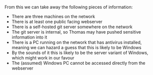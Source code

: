 From this we can take away the following pieces of information:

-   There are three machines on the network
-   There is at least one public facing webserver
-   There is a self-hosted git server somewhere on the network
-   The git server is internal, so Thomas may have pushed sensitive information into it 
-   There is a PC running on the network that has antivirus installed, meaning we can hazard a guess that this is likely to be Windows
-   By the sounds of it this is likely to be the server variant of Windows, which might work in our favour
-   The (assumed) Windows PC cannot be accessed directly from the webserver